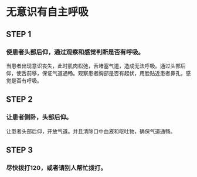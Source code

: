 # 无意识有自主呼吸

## STEP 1
### 使患者头部后仰，通过观察和感觉判断是否有呼吸。
当患者出现意识丧失，此时肌肉松弛，舌堵塞气道，造成无法呼吸。通过头部后仰，使舌前移，保证气道通畅。观察患者胸部是否有起伏，用脸贴近患者鼻孔，感觉是否有呼吸。
## STEP 2
### 让患者侧卧，头部后仰。
让患者头部后仰，开放气道。并且清除口中血液和呕吐物，确保气道通畅。

## STEP 3
### 尽快拨打120，或者请别人帮忙拨打。